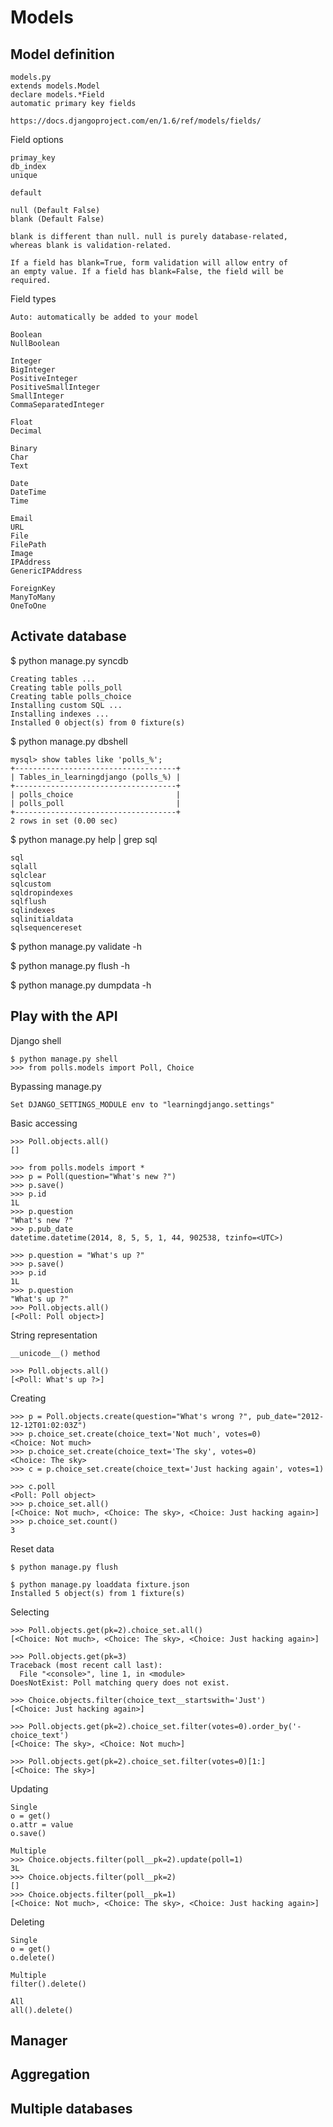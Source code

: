 Models
======

Model definition
----------------

    models.py
    extends models.Model
    declare models.*Field
    automatic primary key fields

    https://docs.djangoproject.com/en/1.6/ref/models/fields/

Field options

    primay_key
    db_index
    unique

    default

    null (Default False)
    blank (Default False)

    blank is different than null. null is purely database-related,
    whereas blank is validation-related.

    If a field has blank=True, form validation will allow entry of
    an empty value. If a field has blank=False, the field will be required.

Field types

    Auto: automatically be added to your model

    Boolean
    NullBoolean

    Integer
    BigInteger
    PositiveInteger
    PositiveSmallInteger
    SmallInteger
    CommaSeparatedInteger

    Float
    Decimal

    Binary
    Char
    Text

    Date
    DateTime
    Time

    Email
    URL
    File
    FilePath
    Image
    IPAddress
    GenericIPAddress

    ForeignKey
    ManyToMany
    OneToOne

Activate database
-----------------

$ python manage.py syncdb

    Creating tables ...
    Creating table polls_poll
    Creating table polls_choice
    Installing custom SQL ...
    Installing indexes ...
    Installed 0 object(s) from 0 fixture(s)

$ python manage.py dbshell

    mysql> show tables like 'polls_%';
    +------------------------------------+
    | Tables_in_learningdjango (polls_%) |
    +------------------------------------+
    | polls_choice                       |
    | polls_poll                         |
    +------------------------------------+
    2 rows in set (0.00 sec)

$ python manage.py help | grep sql

    sql
    sqlall
    sqlclear
    sqlcustom
    sqldropindexes
    sqlflush
    sqlindexes
    sqlinitialdata
    sqlsequencereset

$ python manage.py validate -h

$ python manage.py flush -h

$ python manage.py dumpdata -h


Play with the API
-----------------

Django shell

    $ python manage.py shell
    >>> from polls.models import Poll, Choice

Bypassing manage.py

    Set DJANGO_SETTINGS_MODULE env to "learningdjango.settings"

Basic accessing

    >>> Poll.objects.all()
    []

    >>> from polls.models import *
    >>> p = Poll(question="What's new ?")
    >>> p.save()
    >>> p.id
    1L
    >>> p.question
    "What's new ?"
    >>> p.pub_date
    datetime.datetime(2014, 8, 5, 5, 1, 44, 902538, tzinfo=<UTC>)

    >>> p.question = "What's up ?"
    >>> p.save()
    >>> p.id
    1L
    >>> p.question
    "What's up ?"
    >>> Poll.objects.all()
    [<Poll: Poll object>]

String representation

    __unicode__() method

    >>> Poll.objects.all()
    [<Poll: What's up ?>]

Creating

    >>> p = Poll.objects.create(question="What's wrong ?", pub_date="2012-12-12T01:02:03Z")
    >>> p.choice_set.create(choice_text='Not much', votes=0)
    <Choice: Not much>
    >>> p.choice_set.create(choice_text='The sky', votes=0)
    <Choice: The sky>
    >>> c = p.choice_set.create(choice_text='Just hacking again', votes=1)

    >>> c.poll
    <Poll: Poll object>
    >>> p.choice_set.all()
    [<Choice: Not much>, <Choice: The sky>, <Choice: Just hacking again>]
    >>> p.choice_set.count()
    3

Reset data

    $ python manage.py flush

    $ python manage.py loaddata fixture.json
    Installed 5 object(s) from 1 fixture(s)

Selecting

    >>> Poll.objects.get(pk=2).choice_set.all()
    [<Choice: Not much>, <Choice: The sky>, <Choice: Just hacking again>]

    >>> Poll.objects.get(pk=3)
    Traceback (most recent call last):
      File "<console>", line 1, in <module>
    DoesNotExist: Poll matching query does not exist.

    >>> Choice.objects.filter(choice_text__startswith='Just')
    [<Choice: Just hacking again>]

    >>> Poll.objects.get(pk=2).choice_set.filter(votes=0).order_by('-choice_text')
    [<Choice: The sky>, <Choice: Not much>]

    >>> Poll.objects.get(pk=2).choice_set.filter(votes=0)[1:]
    [<Choice: The sky>]

Updating

    Single
    o = get()
    o.attr = value
    o.save()

    Multiple
    >>> Choice.objects.filter(poll__pk=2).update(poll=1)
    3L
    >>> Choice.objects.filter(poll__pk=2)
    []
    >>> Choice.objects.filter(poll__pk=1)
    [<Choice: Not much>, <Choice: The sky>, <Choice: Just hacking again>]

Deleting

    Single
    o = get()
    o.delete()

    Multiple
    filter().delete()

    All
    all().delete()

Manager
-------

Aggregation
-----------

Multiple databases
------------------
